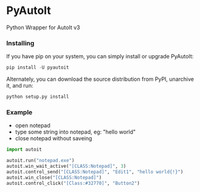 PyAutoIt
========

Python Wrapper for AutoIt v3

### Installing

If you have pip on your system, you can simply install or upgrade PyAutoIt:

```python
pip install -U pyautoit
```

Alternately, you can download the source distribution from PyPI, unarchive it, and run:

```python
python setup.py install
```

### Example

- open notepad
- type some string into notepad, eg: "hello world"
- close notepad without saveing

```python
import autoit

autoit.run("notepad.exe")
autoit.win_wait_active("[CLASS:Notepad]", 3)
autoit.control_send("[CLASS:Notepad]", "Edit1", "hello world{!}")
autoit.win_close("[CLASS:Notepad]")
autoit.control_click("[Class:#32770]", "Button2")
```
